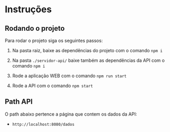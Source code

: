 # Instruções

## Rodando o projeto
Para rodar o projeto siga os seguintes passos:

1. Na pasta raiz, baixe as dependências do projeto com o comando `npm i`

2. Na pasta `./servidor-api/` baixe também as dependências da API com o comando `npm i`

3. Rode a aplicação WEB com o comando `npm run start`

4. Rode a API com o comando `npm start`

## Path API
O path abaixo pertence a página que contem os dados da API:
- `http://localhost:8080/dados`
